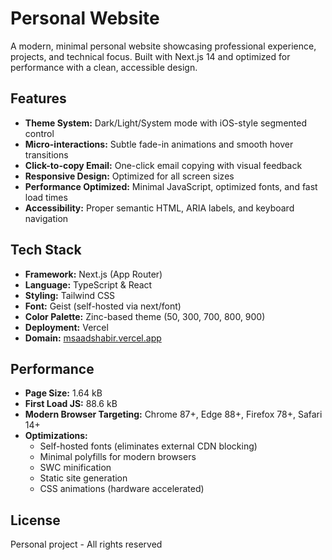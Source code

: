 # Personal Website

A modern, minimal personal website showcasing professional experience, projects, and technical focus. Built with Next.js 14 and optimized for performance with a clean, accessible design.

## Features

- **Theme System:** Dark/Light/System mode with iOS-style segmented control
- **Micro-interactions:** Subtle fade-in animations and smooth hover transitions
- **Click-to-copy Email:** One-click email copying with visual feedback
- **Responsive Design:** Optimized for all screen sizes
- **Performance Optimized:** Minimal JavaScript, optimized fonts, and fast load times
- **Accessibility:** Proper semantic HTML, ARIA labels, and keyboard navigation

## Tech Stack

- **Framework:** Next.js (App Router)
- **Language:** TypeScript & React
- **Styling:** Tailwind CSS 
- **Font:** Geist (self-hosted via next/font)
- **Color Palette:** Zinc-based theme (50, 300, 700, 800, 900)
- **Deployment:** Vercel
- **Domain:** [msaadshabir.vercel.app](https://msaadshabir.vercel.app)

## Performance

- **Page Size:** 1.64 kB
- **First Load JS:** 88.6 kB
- **Modern Browser Targeting:** Chrome 87+, Edge 88+, Firefox 78+, Safari 14+
- **Optimizations:**
  - Self-hosted fonts (eliminates external CDN blocking)
  - Minimal polyfills for modern browsers
  - SWC minification
  - Static site generation
  - CSS animations (hardware accelerated)

## License

Personal project - All rights reserved
